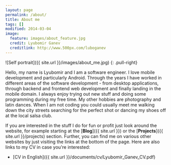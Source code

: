 ```yaml
---
layout: page
permalink: /about/
title: About me
tags: []
modified: 2014-03-04
image:
  feature: images/about_feature.jpg
  credit: Lyubomir Ganev
  creditlink: http://www.500px.com/luboganev
---
```


![Self portrait]({{ site.url }}/images/about_me.jpg)
{: .pull-right}

Hello, my name is Lyubomir and I am a software engineer. I love mobile development and particularly Android. Through the years I have worked in different areas of the software development - from desktop applications, through backend and frontend web development and finally landing in the mobile domain. I always enjoy trying out new stuff and doing some programming during my free time. My other hobbies are photography and latin dances. When I am not coding you could usually meet me walking down the city streets searching for the perfect shot or dancing my shoes off at the local salsa club.

If you are interested in the stuff I do for fun or profit just look around the website, for example starting at the [__Blog__]({{ site.url }}) or the [__Projects__]({{ site.url }}/projects) section. Further, you can find me on various other websites by just visiting the links at the bottom of the page. Here are also links to my CV in case you're interested:

* [CV in English]({{ site.url }}/documents/cv/Lyubomir_Ganev_CV.pdf)